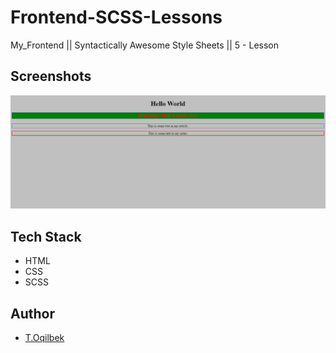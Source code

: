 # Frontend-SCSS-Lessons
My_Frontend || Syntactically Awesome Style Sheets || 5 - Lesson

## Screenshots

![Lesson - 5](./img/img.jpg)

## Tech Stack

- HTML
- CSS
- SCSS

## Author

- [T.Oqilbek](https://www.github.com/tolqinov-o)